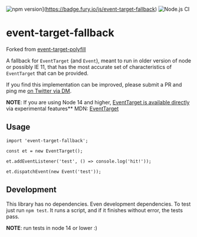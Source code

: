 ![npm version](https://badge.fury.io/js/event-target-fallback.svg)](https://badge.fury.io/js/event-target-fallback)
![Node.js CI](https://github.com/goldsrc/event-target-fallback/actions/workflows/test-on-node.yml/badge.svg)

# event-target-fallback

Forked from [event-target-polyfill](https://github.com/Raykeen/event-target-polyfill)

A fallback for `EventTarget` (and `Event`), meant to run in older version of node or possibly IE 11, that has the most accurate set of characteristics of `EventTarget` that can be provided.

If you find this implementation can be improved, please submit a PR and ping me [on Twitter via DM](https://twitter.com/mbeheshtis).

**NOTE**: If you are using Node 14 and higher, [EventTarget is available directly](https://nodejs.org/api/events.html#events_eventtarget_and_event_api) via experimental features\*\*
MDN: [EventTarget](https://developer.mozilla.org/en-US/docs/Web/API/EventTarget)

## Usage

```
import 'event-target-fallback';

const et = new EventTarget();

et.addEventListener('test', () => console.log('hit!'));

et.dispatchEvent(new Event('test'));
```

## Development

This library has no dependencies. Even development dependencies. To test just run `npm test`. It runs a script, and if it finishes without error, the tests pass.

**NOTE**: run tests in node 14 or lower :)
